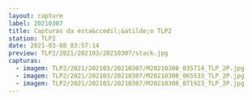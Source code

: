 ```yaml
---
layout: capture
label: 20210307
title: Capturas da esta&ccedil;&atilde;o TLP2
station: TLP2
date: 2021-03-08 03:57:14
preview: TLP2/2021/202103/20210307/stack.jpg
capturas:
  - imagem: TLP2/2021/202103/20210307/M20210308_035714_TLP_2P.jpg
  - imagem: TLP2/2021/202103/20210307/M20210308_065533_TLP_2P.jpg
  - imagem: TLP2/2021/202103/20210307/M20210308_071923_TLP_2P.jpg
---
```

